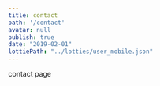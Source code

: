 ```yaml
---
title: contact
path: '/contact'
avatar: null
publish: true
date: "2019-02-01"
lottiePath: "../lotties/user_mobile.json"
---
```

contact page
